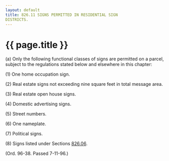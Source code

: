```yaml
---
layout: default 
title: 826.11 SIGNS PERMITTED IN RESIDENTIAL SIGN
DISTRICTS.
---
```


{{ page.title }}
================

​(a) Only the following functional classes of signs are permitted on a
parcel, subject to the regulations stated below and elsewhere in this
chapter:

​(1) One home occupation sign.

​(2) Real estate signs not exceeding nine square feet in total message
area.

​(3) Real estate open house signs.

​(4) Domestic advertising signs.

​(5) Street numbers.

​(6) One nameplate.

​(7) Political signs.

​(8) Signs listed under Sections [826.06](3a854a95.html).

(Ord. 96-38. Passed 7-11-96.)
